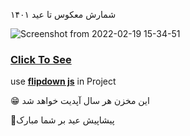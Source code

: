 
شمارش معکوس تا عید ۱۴۰۱

![Screenshot from 2022-02-19 15-34-51](https://user-images.githubusercontent.com/91375726/154800033-1cc2f871-d2b1-4bb5-9f55-e4826cc5b97d.png)

### [Click To See](https://mohammadyousefvand.github.io/New-Year/)

use **[flipdown js](https://github.com/PButcher/flipdown)** in Project


😁 این مخزن هر سال آپدیت خواهد شد

🌱پیشاپیش عید بر شما مبارک
